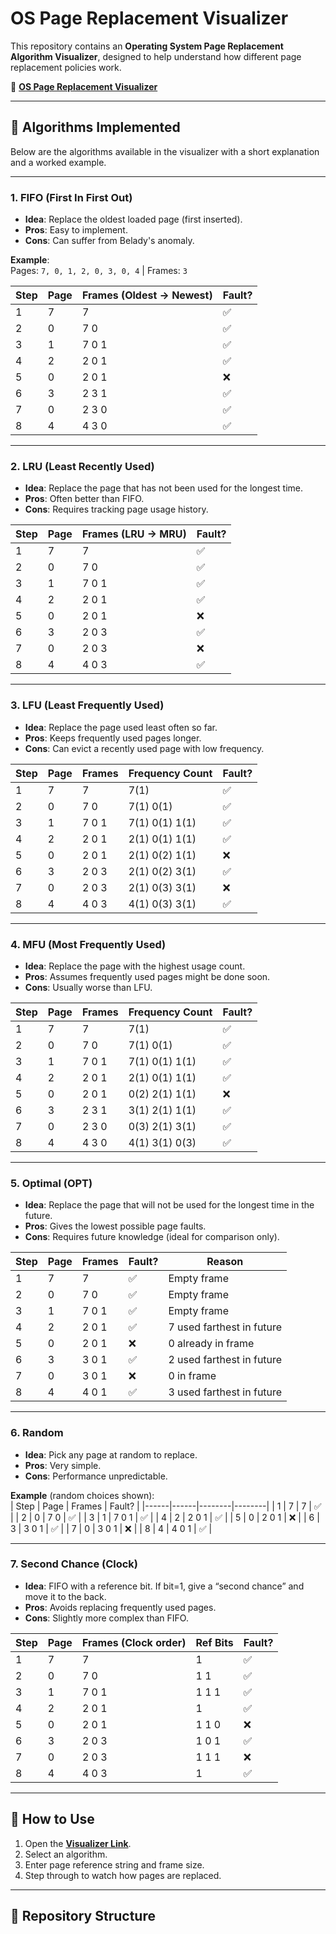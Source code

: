
# OS Page Replacement Visualizer

This repository contains an **Operating System Page Replacement Algorithm Visualizer**, designed to help understand how different page replacement policies work.

🔗 **[OS Page Replacement Visualizer](https://amritlathar.github.io/OS-PageReplacement/presentation.html)**

---

## 📌 Algorithms Implemented

Below are the algorithms available in the visualizer with a short explanation and a worked example.

---

### 1. FIFO (First In First Out)
- **Idea**: Replace the oldest loaded page (first inserted).
- **Pros**: Easy to implement.
- **Cons**: Can suffer from Belady's anomaly.

**Example**:  
Pages: `7, 0, 1, 2, 0, 3, 0, 4` | Frames: `3`

| Step | Page | Frames (Oldest → Newest) | Fault? |
|------|------|--------------------------|--------|
| 1    | 7    | 7                        | ✅     |
| 2    | 0    | 7 0                      | ✅     |
| 3    | 1    | 7 0 1                    | ✅     |
| 4    | 2    | 2 0 1                    | ✅     |
| 5    | 0    | 2 0 1                    | ❌     |
| 6    | 3    | 2 3 1                    | ✅     |
| 7    | 0    | 2 3 0                    | ✅     |
| 8    | 4    | 4 3 0                    | ✅     |

---

### 2. LRU (Least Recently Used)
- **Idea**: Replace the page that has not been used for the longest time.
- **Pros**: Often better than FIFO.
- **Cons**: Requires tracking page usage history.

| Step | Page | Frames (LRU → MRU) | Fault? |
|------|------|--------------------|--------|
| 1    | 7    | 7                  | ✅     |
| 2    | 0    | 7 0                | ✅     |
| 3    | 1    | 7 0 1              | ✅     |
| 4    | 2    | 2 0 1              | ✅     |
| 5    | 0    | 2 0 1              | ❌     |
| 6    | 3    | 2 0 3              | ✅     |
| 7    | 0    | 2 0 3              | ❌     |
| 8    | 4    | 4 0 3              | ✅     |

---

### 3. LFU (Least Frequently Used)
- **Idea**: Replace the page used least often so far.
- **Pros**: Keeps frequently used pages longer.
- **Cons**: Can evict a recently used page with low frequency.

| Step | Page | Frames | Frequency Count | Fault? |
|------|------|--------|-----------------|--------|
| 1    | 7    | 7      | 7(1)            | ✅     |
| 2    | 0    | 7 0    | 7(1) 0(1)       | ✅     |
| 3    | 1    | 7 0 1  | 7(1) 0(1) 1(1)  | ✅     |
| 4    | 2    | 2 0 1  | 2(1) 0(1) 1(1)  | ✅     |
| 5    | 0    | 2 0 1  | 2(1) 0(2) 1(1)  | ❌     |
| 6    | 3    | 2 0 3  | 2(1) 0(2) 3(1)  | ✅     |
| 7    | 0    | 2 0 3  | 2(1) 0(3) 3(1)  | ❌     |
| 8    | 4    | 4 0 3  | 4(1) 0(3) 3(1)  | ✅     |

---

### 4. MFU (Most Frequently Used)
- **Idea**: Replace the page with the highest usage count.
- **Pros**: Assumes frequently used pages might be done soon.
- **Cons**: Usually worse than LFU.

| Step | Page | Frames | Frequency Count | Fault? |
|------|------|--------|-----------------|--------|
| 1    | 7    | 7      | 7(1)            | ✅     |
| 2    | 0    | 7 0    | 7(1) 0(1)       | ✅     |
| 3    | 1    | 7 0 1  | 7(1) 0(1) 1(1)  | ✅     |
| 4    | 2    | 2 0 1  | 2(1) 0(1) 1(1)  | ✅     |
| 5    | 0    | 2 0 1  | 0(2) 2(1) 1(1)  | ❌     |
| 6    | 3    | 2 3 1  | 3(1) 2(1) 1(1)  | ✅     |
| 7    | 0    | 2 3 0  | 0(3) 2(1) 3(1)  | ✅     |
| 8    | 4    | 4 3 0  | 4(1) 3(1) 0(3)  | ✅     |

---

### 5. Optimal (OPT)
- **Idea**: Replace the page that will not be used for the longest time in the future.
- **Pros**: Gives the lowest possible page faults.
- **Cons**: Requires future knowledge (ideal for comparison only).

| Step | Page | Frames | Fault? | Reason |
|------|------|--------|--------|--------|
| 1    | 7    | 7      | ✅     | Empty frame |
| 2    | 0    | 7 0    | ✅     | Empty frame |
| 3    | 1    | 7 0 1  | ✅     | Empty frame |
| 4    | 2    | 2 0 1  | ✅     | 7 used farthest in future |
| 5    | 0    | 2 0 1  | ❌     | 0 already in frame |
| 6    | 3    | 3 0 1  | ✅     | 2 used farthest in future |
| 7    | 0    | 3 0 1  | ❌     | 0 in frame |
| 8    | 4    | 4 0 1  | ✅     | 3 used farthest in future |

---

### 6. Random
- **Idea**: Pick any page at random to replace.
- **Pros**: Very simple.
- **Cons**: Performance unpredictable.

**Example** (random choices shown):  
| Step | Page | Frames | Fault? |
|------|------|--------|--------|
| 1    | 7    | 7      | ✅     |
| 2    | 0    | 7 0    | ✅     |
| 3    | 1    | 7 0 1  | ✅     |
| 4    | 2    | 2 0 1  | ✅     |
| 5    | 0    | 2 0 1  | ❌     |
| 6    | 3    | 3 0 1  | ✅     |
| 7    | 0    | 3 0 1  | ❌     |
| 8    | 4    | 4 0 1  | ✅     |

---

### 7. Second Chance (Clock)
- **Idea**: FIFO with a reference bit. If bit=1, give a “second chance” and move it to the back.
- **Pros**: Avoids replacing frequently used pages.
- **Cons**: Slightly more complex than FIFO.

| Step | Page | Frames (Clock order) | Ref Bits | Fault? |
|------|------|----------------------|----------|--------|
| 1    | 7    | 7                    | 1        | ✅     |
| 2    | 0    | 7 0                  | 1 1      | ✅     |
| 3    | 1    | 7 0 1                | 1 1 1    | ✅     |
| 4    | 2    | 2 0 1                | 1        | ✅     |
| 5    | 0    | 2 0 1                | 1 1 0    | ❌     |
| 6    | 3    | 2 0 3                | 1 0 1    | ✅     |
| 7    | 0    | 2 0 3                | 1 1 1    | ❌     |
| 8    | 4    | 4 0 3                | 1        | ✅     |

---

## 🚀 How to Use
1. Open the **[Visualizer Link](https://amritlathar.github.io/OS-PageReplacement/presentation.html)**.
2. Select an algorithm.
3. Enter page reference string and frame size.
4. Step through to watch how pages are replaced.

---

## 📂 Repository Structure

